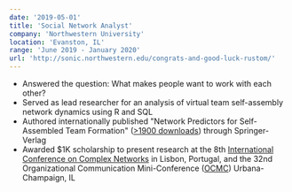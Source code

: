 ```yaml
---
date: '2019-05-01'
title: 'Social Network Analyst'
company: 'Northwestern University'
location: 'Evanston, IL'
range: 'June 2019 - January 2020'
url: 'http://sonic.northwestern.edu/congrats-and-good-luck-rustom/'
---
```


- Answered the question: What makes people want to work with each other?
- Served as lead researcher for an analysis of virtual team self-assembly network dynamics using R and SQL
- Authored internationally published "Network Predictors for Self-Assembled Team Formation" ([>1900 downloads](https://link.springer.com/chapter/10.1007/978-3-030-36683-4_77)) through Springer-Verlag
- Awarded \$1K scholarship to present research at the 8th [International Conference on Complex Networks](https://static1.squarespace.com/static/5c7565534d546e6335d5342c/t/5ddb8b08460bea39445ad359/1574669094304/Booklet2019_v4.pdf) in Lisbon, Portugal, and the 32nd Organizational Communication Mini-Conference ([OCMC](https://publish.illinois.edu/ocmc-2019/conference-presenters/)) Urbana-Champaign, IL
